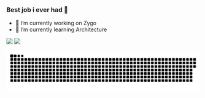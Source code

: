 ### Best job i ever had 🚀


- 🔭 I’m currently working on Zygo
- 🌱 I’m currently learning Architecture

<div>
  <img height="130em"src="https://github-readme-stats.vercel.app/api?username=xrogix&show_icons=true&theme=tokyonight" />
  <img height="130em" src="https://github-readme-stats.vercel.app/api/top-langs/?username=xrogix&layout=compact&theme=tokyonight" />
</div>

![Snake animation](https://github.com/xrogix/xrogix/blob/output/github-contribution-grid-snake.svg)
